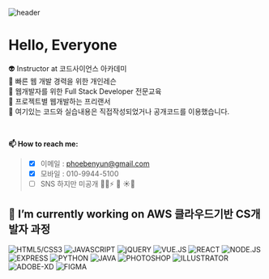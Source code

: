  ![header](https://capsule-render.vercel.app/api?type=waving&color=gradient&height=300&section=header&text=codescience&fontSize=80&animation=fadeIn)
 
 
 # Hello, Everyone  
 
👽 Instructor at 코드사이언스 아카데미 <br>
👻 빠른 웹 개발 경력을 위한 개인레슨<br>
👾 웹개발자를 위한 Full Stack Developer 전문교육<br>
🤖 프로젝트별 웹개발하는 프리랜서 <br>
💩 여기있는 코드와 실습내용은 직접작성되었거나 공개코드를 이용했습니다.<br>

<br>

 **📫 How to reach me:**
> - [x] 이메일 : phoebenyun@gmail.com
> - [X] 모바일 : 010-9944-5100
> - [ ] SNS 하지만 미공개
:cactus::cactus::zap: :rose:  :sunny::whale2:

**🔭 I’m currently working on AWS 클라우드기반 CS개발자 과정**
---


![HTML5/CSS3](https://img.shields.io/badge/HTML-CSS-orange)
![JAVASCRIPT](https://img.shields.io/badge/JAVASCRIPT-green)
![jQUERY](https://img.shields.io/badge/JQUERY-gold)
![VUE.JS](https://img.shields.io/badge/VUE.JS-yellowgreen)
![REACT](https://img.shields.io/badge/REACT-yellowgreen)
![NODE.JS](https://img.shields.io/badge/NODE.JS-orange)
![EXPRESS](https://img.shields.io/badge/EXPRESS-red)
![PYTHON](https://img.shields.io/badge/PYTHON-yellow)
![JAVA](https://img.shields.io/badge/JAVA-black)
![PHOTOSHOP](https://img.shields.io/badge/PHOTOSHOP-deeppink)
![ILLUSTRATOR](https://img.shields.io/badge/ILLUSTRATOR-brown)
![ADOBE-XD](https://img.shields.io/badge/ADOBEXD-purple)
![FIGMA](https://img.shields.io/badge/FIGMA-magenta)

<!--
**PhoebeYoon/PhoebeYoon** is a ✨ _special_ ✨ repository because its `README.md` (this file) appears on your GitHub profile.

Here are some ideas to get you started:


- 🌱 I’m currently learning ...
- 👯 I’m looking to collaborate on ...
- 🤔 I’m looking for help with ...
- 💬 Ask me about ...
- 📫 How to reach me: ...
- 😄 Pronouns: ...
- ⚡ Fun fact: ...
-->

